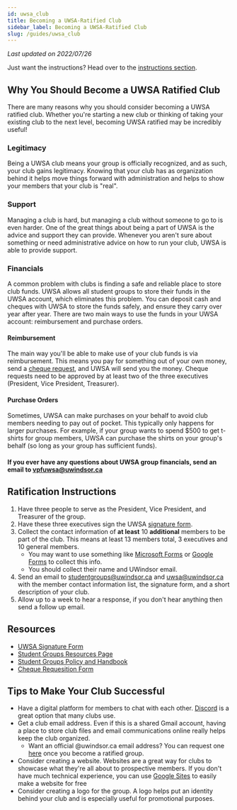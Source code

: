 ```yaml
---
id: uwsa_club
title: Becoming a UWSA-Ratified Club
sidebar_label: Becoming a UWSA-Ratified Club
slug: /guides/uwsa_club
---
```


_Last updated on 2022/07/26_

Just want the instructions? Head over to the [instructions section](#ratification-instructions).

## Why You Should Become a UWSA Ratified Club

There are many reasons why you should consider becoming a UWSA ratified club. Whether you're starting a new club or thinking of taking your existing club to the next level, becoming UWSA ratified may be incredibly useful!

### Legitimacy

Being a UWSA club means your group is officially recognized, and as such, your club gains legitimacy. Knowing that your club has as organization behind it helps move things forward with administration and helps to show your members that your club is "real".

### Support

Managing a club is hard, but managing a club without someone to go to is even harder. One of the great things about being a part of UWSA is the advice and support they can provide. Whenever you aren't sure about something or need administrative advice on how to run your club, UWSA is able to provide support.

### Financials

A common problem with clubs is finding a safe and reliable place to store club funds. UWSA allows all student groups to store their funds in the UWSA account, which eliminates this problem. You can deposit cash and cheques with UWSA to store the funds safely, and ensure they carry over year after year. There are two main ways to use the funds in your UWSA account: reimbursement and purchase orders.

#### Reimbursement

The main way you'll be able to make use of your club funds is via reimbursement. This means you pay for something out of your own money, send a [cheque request](https://uwsa.ca/wp-content/uploads/2020/01/UWSA-Student-Group-Handbook-Check-Requisition.pdf), and UWSA will send you the money. Cheque requests need to be approved by at least two of the three executives (President, Vice President, Treasurer).

#### Purchase Orders

Sometimes, UWSA can make purchases on your behalf to avoid club members needing to pay out of pocket. This typically only happens for larger purchases. For example, if your group wants to spend $500 to get t-shirts for group members, UWSA can purchase the shirts on your group's behalf (so long as your group has sufficient funds).

#### If you ever have any questions about UWSA group financials, send an email to vpfuwsa@uwindsor.ca

## Ratification Instructions

1. Have three people to serve as the President, Vice President, and Treasurer of the group.
2. Have these three executives sign the UWSA [signature form](https://uwsa.ca/wp-content/uploads/2020/01/UWSA-Student-Group-Handbook-Signature-Page.pdf).
3. Collect the contact information of **at least** 10 **additional** members to be part of the club. This means at least 13 members total, 3 executives and 10 general members.
    - You may want to use something like [Microsoft Forms](http://forms.office.com) or [Google Forms](http://forms.google.com) to collect this info.
    - You should collect their name and UWindsor email.
4. Send an email to studentgroups@uwindsor.ca and uwsa@uwindsor.ca with the member contact information list, the signature form, and a short description of your club.
5. Allow up to a week to hear a response, if you don't hear anything then send a follow up email.

## Resources

-   [UWSA Signature Form](https://uwsa.ca/wp-content/uploads/2020/01/UWSA-Student-Group-Handbook-Signature-Page.pdf)
-   [Student Groups Resources Page](https://uwsa.ca/student-groups/student-group-resource-forms/)
-   [Student Groups Policy and Handbook](https://uwsa.ca/wp-content/uploads/2018/09/UWSA-Student-Group-Handbook-New.pdf)
-   [Cheque Requesition Form](https://uwsa.ca/wp-content/uploads/2020/01/UWSA-Student-Group-Handbook-Check-Requisition.pdf)

## Tips to Make Your Club Successful

-   Have a digital platform for members to chat with each other. [Discord](https://discord.com/) is a great option that many clubs use.
-   Get a club email address. Even if this is a shared Gmail account, having a place to store club files and email communications online really helps keep the club organized.
    -   Want an official @uwindsor.ca email address? You can request one [here](https://uwindsor.teamdynamix.com/TDClient/1975/Portal/KB/ArticleDet?ID=137926#:~:text=Officially%20sanctioned%20clubs%20can%20apply,.ca%20e-mail%20address) once you become a ratified group.
-   Consider creating a website. Websites are a great way for clubs to showcase what they're all about to prospective members. If you don't have much technical experience, you can use [Google Sites](http://sites.google.com) to easily make a website for free
-   Consider creating a logo for the group. A logo helps put an identity behind your club and is especially useful for promotional purposes.
